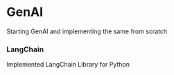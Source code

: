 # GenAI
Starting GenAI and implementing the same from scratch

### LangChain
Implemented LangChain Library for Python

